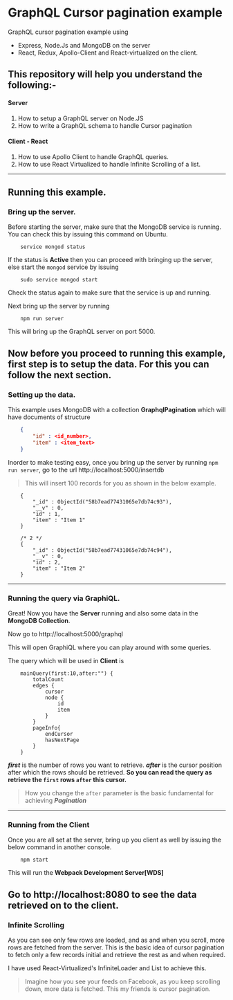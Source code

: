 # GraphQL Cursor pagination example

GraphQL cursor pagination example using 
* Express, Node.Js and MongoDB on the server
* React, Redux, Apollo-Client and React-virtualized on the client.

## This repository will help you understand the following:-

#### Server
1. How to setup a GraphQL server on Node.JS
2. How to write a GraphQL schema to handle Cursor pagination

#### Client - React
1. How to use Apollo Client to handle GraphQL queries.
2. How to use React Virtualized to handle Infinite Scrolling of a list. 
---

## Running this example.

### Bring up the server.
Before starting the server, make sure that the MongoDB service is running. You can check this by issuing this command on Ubuntu.

```
    service mongod status
```
If the status is **Active** then you can proceed with bringing up the server, else start the `mongod` service by issuing
```
    sudo service mongod start
```

Check the status again to make sure that the service is up and running.

Next bring up the server by running

```
    npm run server
```

This will bring up the GraphQL server on port 5000. 

Now before you proceed to running this example, first step is to setup the data. For this you can follow the next section.
---

### Setting up the data.

This example uses MongoDB with a collection **GraphqlPagination** which will have documents of structure

```JSON
    {
        "id" : <id_number>,
        "item" : <item_text>
    }
```

 Inorder to make testing easy, once you bring up the server by running `npm run server`, go to the url http://localhost:5000/insertdb

> This will insert 100 records for you as shown in the below example.

```
    {
        "_id" : ObjectId("58b7ead77431065e7db74c93"),
        "__v" : 0,
        "id" : 1,
        "item" : "Item 1"
    }

    /* 2 */
    {
        "_id" : ObjectId("58b7ead77431065e7db74c94"),
        "__v" : 0,
        "id" : 2,
        "item" : "Item 2"
    }
```
---

### Running the query via GraphiQL.

Great! Now you have the **Server** running and also some data in the **MongoDB Collection**.

Now go to http://localhost:5000/graphql

This will open GraphiQL where you can play around with some queries. 

The query which will be used in **Client** is

```
    mainQuery(first:10,after:"") {
        totalCount
        edges {
            cursor
            node {
                id
                item
            }
        }
        pageInfo{
            endCursor
            hasNextPage
        }
    }
```
***first*** is the number of rows you want to retrieve.
***after*** is the cursor position after which the rows should be retrieved.
**So you can read the query as retrieve the `first` rows `after` this cursor.**
>How you change the `after` parameter is the basic fundamental for achieving ***Pagination*** 
---

### Running from the Client

Once you are all set at the server, bring up you client as well by issuing the below command in another console.

```
    npm start
```

This will run the **Webpack Development Server[WDS]**

Go to http://localhost:8080 to see the data retrieved on to the client. 
---

### Infinite Scrolling
As you can see only few rows are loaded, and as and when you scroll, more rows are fetched from the server. 
This is the basic idea of cursor pagination to fetch only a few records initial and retrieve the rest as and when required.

I have used React-Virtualized's InfiniteLoader and List to achieve this.

> Imagine how you see your feeds on Facebook, as you keep scrolling down, more data is fetched. This my friends is cursor pagination.